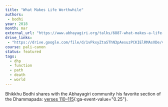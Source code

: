 ```yaml
---
title: "What Makes Life Worthwhile"
authors:
 - bodhi
year: 2018
month: mar
external_url: "https://www.abhayagiri.org/talks/6887-what-makes-a-life-truly-worthwhile"
drive_links:
 - "https://drive.google.com/file/d/1vPkxyZtaSThN3pAesuzPCKIElRMAsXDe/view?usp=drivesdk"
course: pali-canon
status: featured
tags:
  - dhp
  - function
  - path
  - death
  - world
---
```


Bhikkhu Bodhi shares with the Abhayagiri community his favorite section of the Dhammapada: [verses 110–115](https://suttacentral.net/dhp100-115/en/buddharakkhita?reference=main&highlight=false#sc110){:ga-event-value="0.25"}.

